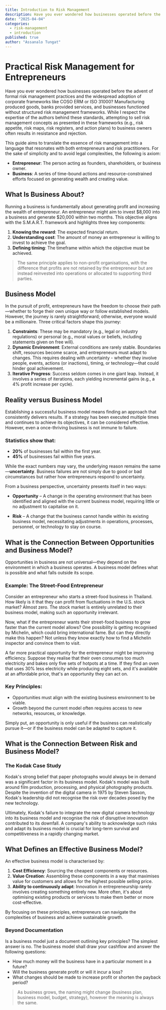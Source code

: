 ```yaml
---
title: Introduction to Risk Management
description: Have you ever wondered how businesses operated before the advent of formal risk management practices and the widespread adoption of corporate frameworks like...
date: "2025-04-04"
categories:
  - risk-management
  - introduction
published: true
author: "Assanalo Tungat"
---
```


# Practical Risk Management for Entrepreneurs

Have you ever wondered how businesses operated before the advent of formal risk management practices and the widespread adoption of corporate frameworks like COSO ERM or ISO 31000? Manufacturing produced goods, banks provided services, and businesses functioned without structured risk management frameworks. While I respect the expertise of the authors behind these standards, attempting to sell risk management concepts as presented in these frameworks (e.g., risk appetite, risk maps, risk registers, and action plans) to business owners often results in resistance and rejection.

This guide aims to translate the essence of risk management into a language that resonates with both entrepreneurs and risk practitioners. For the sake of simplicity and to avoid legal complexities, the following is axiom:

- **Entrepreneur**: The person acting as founders, shareholders, or business owner.
- **Business**: A series of time-bound actions and resource-constrained efforts focused on generating wealth and creating value.

## What Is Business About?

Running a business is fundamentally about generating profit and increasing the wealth of entrepreneur. An entrepreneur might aim to invest $8,000 into a business and generate $20,000 within two months. This objective aligns with the S.M.A.R.T. framework and highlights three key components:

1. **Knowing the reward**: The expected financial return.
2. **Understanding cost**: The amount of money an entrepreneur is willing to invest to achieve the goal.
3. **Defining timing**: The timeframe within which the objective must be achieved.

> The same principle applies to non-profit organisations, with the difference that profits are not retained by the entrepreneur but are instead reinvested into operations or allocated to supporting third parties.

## Business Model

In the pursuit of profit, entrepreneurs have the freedom to choose their path—whether to forge their own unique way or follow established models. However, the journey is rarely straightforward; otherwise, everyone would be a millionaire. Three critical factors shape this journey:

1. **Constraints**: These may be mandatory (e.g., legal or industry regulations) or personal (e.g., moral values or beliefs, including statements given on free will).
2. **Dynamic Environment**: External conditions are rarely stable. Boundaries shift, resources become scarce, and entrepreneurs must adapt to changes. This requires dealing with uncertainty - whether they involve people, events, actions (or inactions), timing, or technology—that could hinder goal achievement.
3. **Iterative Progress**: Success seldom comes in one giant leap. Instead, it involves a series of iterations, each yielding incremental gains (e.g., a 4% profit increase per cycle).

## Reality versus Business Model

Establishing a successful business model means finding an approach that consistently delivers results. If a strategy has been executed multiple times and continues to achieve its objectives, it can be considered effective. However, even a once-thriving business is not immune to failure.

### Statistics show that:

- **20%** of businesses fail within the first year.
- **45%** of businesses fail within five years.

While the exact numbers may vary, the underlying reason remains the same—**uncertainty**. Business failures are not simply due to good or bad circumstances but rather how entrepreneurs respond to uncertainty.

From a business perspective, uncertainty presents itself in two ways:

- **Opportunity** – A change in the operating environment that has been identified and aligned with the current business model, requiring little or no adjustment to capitalise on it.

- **Risk** – A change that the business cannot handle within its existing business model, necessitating adjustments in operations, processes, personnel, or technology to stay on course.

## What is the Connection Between Opportunities and Business Model?

Opportunities in business are not universal—they depend on the environment in which a business operates. A business model defines what is possible and what falls outside its scope.

### Example: The Street-Food Entrepreneur

Consider an entrepreneur who starts a street-food business in Thailand. How likely is it that they can profit from fluctuations in the U.S. stock market? Almost zero. The stock market is entirely unrelated to their business model, making such an opportunity irrelevant.

Now, what if the entrepreneur wants their street-food business to grow faster than the current model allows? One possibility is getting recognised by Michelin, which could bring international fame. But can they directly make this happen? Not unless they know exactly how to find a Michelin inspector and convince them to visit.

A far more practical opportunity for the entrepreneur might be improving efficiency. Suppose they realise that their oven consumes too much electricity and bakes only five sets of hotpots at a time. If they find an oven that uses 30% less electricity while producing eight sets, and it's available at an affordable price, that's an opportunity they can act on.

### Key Principles:

- Opportunities must align with the existing business environment to be viable.
- Growth beyond the current model often requires access to new networks, resources, or knowledge.

Simply put, an opportunity is only useful if the business can realistically pursue it—or if the business model can be adapted to capture it.

## What is the Connection Between Risk and Business Model?

### The Kodak Case Study

Kodak's strong belief that paper photographs would always be in demand was a significant factor in its business model. Kodak's model was built around film production, processing, and physical photography products. Despite the invention of the digital camera in 1975 by Steven Sasson, Kodak's leadership did not recognise the risk over decades posed by the new technology.

Ultimately, Kodak's failure to integrate the new digital camera technology into its business model and recognise the risk of disruptive innovation contributed to its downfall. A company's ability to acknowledge such risks and adapt its business model is crucial for long-term survival and competitiveness in a rapidly changing market.

## What Defines an Effective Business Model?

An effective business model is characterised by:

1. **Cost Efficiency**: Sourcing the cheapest components or resources.
2. **Value Creation**: Assembling these components in a way that maximises value for customers and allows for the highest possible selling price.
3. **Ability to continuously adapt**: Innovation in entrepreneurship rarely involves creating something entirely new. More often, it's about optimising existing products or services to make them better or more cost-effective.

By focusing on these principles, entrepreneurs can navigate the complexities of business and achieve sustainable growth.

### Beyond Documentation

Is a business model just a document outlining key principles? The simplest answer is no. The business model shall draw your cashflow and answer the following questions:

- How much money will the business have in a particular moment in a future?
- Will the business generate profit or will it incur a loss?
- What changes should be made to increase profit or shorten the payback period?

> As business grows, the naming might change (business plan, business model, budget, strategy), however the meaning is always the same.

